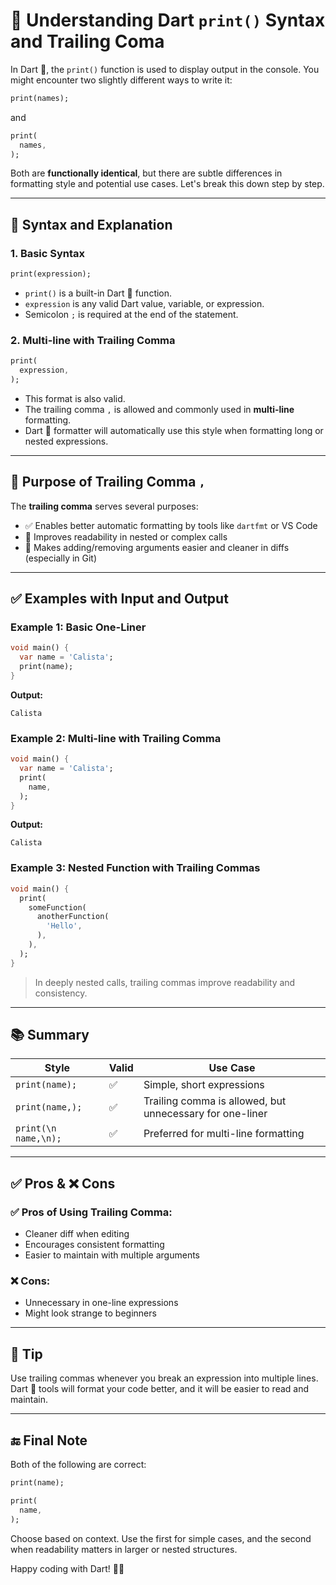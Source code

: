 # 🐋 Understanding Dart  `print()` Syntax and Trailing Coma

In Dart 🐋, the `print()` function is used to display output in the console. You might encounter two slightly different ways to write it:

```dart
print(names);
```

and

```dart
print(
  names,
);
```

Both are **functionally identical**, but there are subtle differences in formatting style and potential use cases. Let's break this down step by step.

---

## 📌 Syntax and Explanation

### 1. Basic Syntax

```dart
print(expression);
```

* `print()` is a built-in Dart 🐋 function.
* `expression` is any valid Dart value, variable, or expression.
* Semicolon `;` is required at the end of the statement.

### 2. Multi-line with Trailing Comma

```dart
print(
  expression,
);
```

* This format is also valid.
* The trailing comma `,` is allowed and commonly used in **multi-line** formatting.
* Dart 🐋 formatter will automatically use this style when formatting long or nested expressions.

---

## 🎯 Purpose of Trailing Comma `,`

The **trailing comma** serves several purposes:

* ✅ Enables better automatic formatting by tools like `dartfmt` or VS Code
* 🧠 Improves readability in nested or complex calls
* 🧩 Makes adding/removing arguments easier and cleaner in diffs (especially in Git)

---

## ✅ Examples with Input and Output

### Example 1: Basic One-Liner

```dart
void main() {
  var name = 'Calista';
  print(name);
}
```

**Output:**

```
Calista
```

### Example 2: Multi-line with Trailing Comma

```dart
void main() {
  var name = 'Calista';
  print(
    name,
  );
}
```

**Output:**

```
Calista
```

### Example 3: Nested Function with Trailing Commas

```dart
void main() {
  print(
    someFunction(
      anotherFunction(
        'Hello',
      ),
    ),
  );
}
```

> In deeply nested calls, trailing commas improve readability and consistency.

---

## 📚 Summary

| Style                 | Valid | Use Case                                                 |
| --------------------- | ----- | -------------------------------------------------------- |
| `print(name);`        | ✅     | Simple, short expressions                                |
| `print(name,);`       | ✅     | Trailing comma is allowed, but unnecessary for one-liner |
| `print(\n  name,\n);` | ✅     | Preferred for multi-line formatting                      |

---

## ✅ Pros & ❌ Cons

### ✅ Pros of Using Trailing Comma:

* Cleaner diff when editing
* Encourages consistent formatting
* Easier to maintain with multiple arguments

### ❌ Cons:

* Unnecessary in one-line expressions
* Might look strange to beginners

---

## 🧠 Tip

Use trailing commas whenever you break an expression into multiple lines. Dart 🐋 tools will format your code better, and it will be easier to read and maintain.

---

## 🔚 Final Note

Both of the following are correct:

```dart
print(name);
```

```dart
print(
  name,
);
```

Choose based on context. Use the first for simple cases, and the second when readability matters in larger or nested structures.

Happy coding with Dart! 🐋✨
